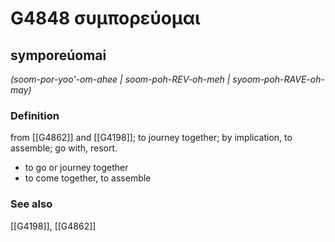 # G4848 συμπορεύομαι

## symporeúomai

_(soom-por-yoo'-om-ahee | soom-poh-REV-oh-meh | syoom-poh-RAVE-oh-may)_

### Definition

from [[G4862]] and [[G4198]]; to journey together; by implication, to assemble; go with, resort.

- to go or journey together
- to come together, to assemble

### See also

[[G4198]], [[G4862]]

